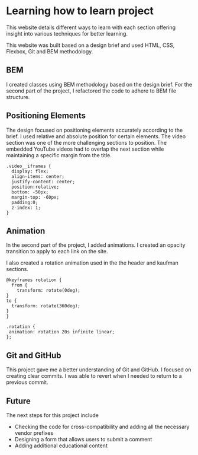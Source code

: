 # Learning how to learn project

This website details different ways to learn with each section offering insight into various techniques for better learning.

This website was built based on a design brief and used HTML, CSS, Flexbox, Git and BEM methodology.

## BEM
I created classes using BEM methodology based on the design brief. For the second part of the project, I refactored the code to adhere to BEM file structure.

## Positioning Elements
The design focused on positioning elements accurately according to the brief. I used relative and absolute position for certain elements. The video section was one of the more challenging sections to position. The embedded YouTube videos had to overlap the next section while maintaining a specific margin from the title.

```
.video__iframes {
  display: flex;
  align-items: center;
  justify-content: center;
  position:relative;
  bottom: -50px;
  margin-top: -60px;
  padding:0;
  z-index: 1;
}
```

## Animation
In the second part of the project, I added animations. I created an opacity transition to apply to each link on the site.

I also created a rotation animation used in the the header and kaufman sections.
```
@keyframes rotation {
  from {
    transform: rotate(0deg);
}
to {
  transform: rotate(360deg);
}
}

.rotation {
 animation: rotation 20s infinite linear;
};
```

## Git and GitHub
This project gave me a better understanding of Git and GitHub. I focused on creating clear commits. I was able to revert when I needed to return to a previous commit.

## Future
The next steps for this project include
* Checking the code for cross-compatibility and adding all the necessary vendor prefixes
* Designing a form that allows users to submit a comment
* Adding additional educational content
